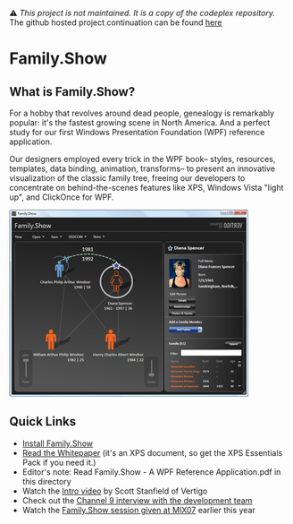 ⚠️ *This project is not maintained. It is a copy of the codeplex repository.*
The github hosted project continuation can be found [here](https://github.com/JoergHoffmannatGitHub/Family.Show)

# Family.Show

## What is Family.Show?

For a hobby that revolves around dead people, genealogy is remarkably popular: it's the fastest growing scene in North America. And a perfect study for our first Windows Presentation Foundation (WPF) reference application.

Our designers employed every trick in the WPF book– styles, resources, templates, data binding, animation, transforms– to present an innovative visualization of the classic family tree, freeing our developers to concentrate on behind-the-scenes features like XPS, Windows Vista "light up", and ClickOnce for WPF.

![Alt text](./FamilyShowDetail-1.jpg?raw=true)

## Quick Links

- [Install Family.Show](http://web.archive.org/web/20170504160027/http://familyshow.codeplex.com/)
- [Read the Whitepaper](http://web.archive.org/web/20170504160027/http://labs.vertigo.com/familyshow/Family.Show%20-%20A%20WPF%20Reference%20Application.xps) (it's an XPS document, so get the XPS Essentials Pack if you need it.)
- Editor's note: Read Family.Show - A WPF Reference Application.pdf in this directory
- Watch the [Intro video](http://web.archive.org/web/20170504160027/http://s3.amazonaws.com/vertigo/FamilyShowOverview-broadband.wmv) by Scott Stanfield of Vertigo
- Check out the [Channel 9 interview with the development team](http://web.archive.org/web/20170504160027/http://channel9.msdn.com/showpost.aspx?postid=309873)
- Watch the [Family.Show session given at MIX07](http://web.archive.org/web/20170504160027/http://videos.visitmix.com/MIX07/XD010) earlier this year


[def]: https://github.com/JoergHoffmannatGitHub/Family.Show
